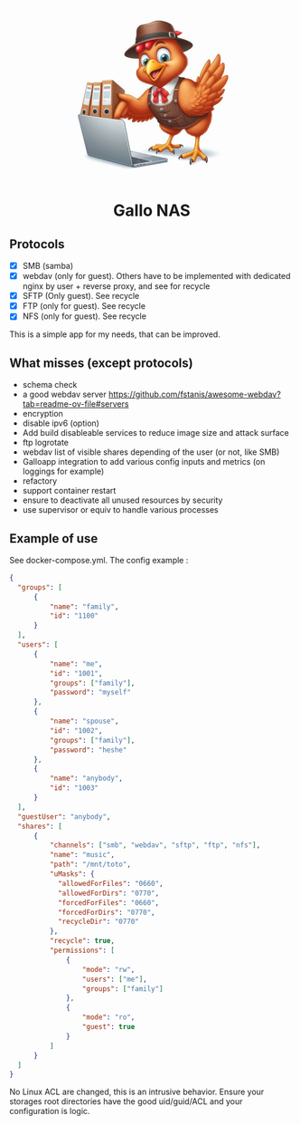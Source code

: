 <p align="center">
    <img width="300" src="https://raw.githubusercontent.com/gallolabs/NAS/main/logo_w300.jpeg">
  <h1 align="center">Gallo NAS</h1>
</p>

## Protocols
- [X] SMB (samba)
- [x] webdav (only for guest). Others have to be implemented with dedicated nginx by user + reverse proxy, and see for recycle
- [x] SFTP (Only guest). See recycle
- [x] FTP (only for guest). See recycle
- [x] NFS (only for guest). See recycle

This is a simple app for my needs, that can be improved.

## What misses (except protocols)

- schema check
- a good webdav server https://github.com/fstanis/awesome-webdav?tab=readme-ov-file#servers
- encryption
- disable ipv6 (option)
- Add build disableable services to reduce image size and attack surface
- ftp logrotate
- webdav list of visible shares depending of the user (or not, like SMB)
- Galloapp integration to add various config inputs and metrics (on loggings for example)
- refactory
- support container restart
- ensure to deactivate all unused resources by security
- use supervisor or equiv to handle various processes

## Example of use

See docker-compose.yml. The config example :

```json
{
  "groups": [
      {
          "name": "family",
          "id": "1100"
      }
  ],
  "users": [
      {
          "name": "me",
          "id": "1001",
          "groups": ["family"],
          "password": "myself"
      },
      {
          "name": "spouse",
          "id": "1002",
          "groups": ["family"],
          "password": "heshe"
      },
      {
          "name": "anybody",
          "id": "1003"
      }
  ],
  "guestUser": "anybody",
  "shares": [
      {
          "channels": ["smb", "webdav", "sftp", "ftp", "nfs"],
          "name": "music",
          "path": "/mnt/toto",
          "uMasks": {
            "allowedForFiles": "0660",
            "allowedForDirs": "0770",
            "forcedForFiles": "0660",
            "forcedForDirs": "0770",
            "recycleDir": "0770"
          },
          "recycle": true,
          "permissions": [
              {
                  "mode": "rw",
                  "users": ["me"],
                  "groups": ["family"]
              },
              {
                  "mode": "ro",
                  "guest": true
              }
          ]
      }
  ]
}
```

No Linux ACL are changed, this is an intrusive behavior. Ensure your storages root directories have the good uid/guid/ACL and your configuration is logic.
